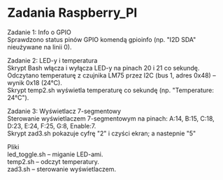 # Zadania Raspberry_PI


Zadanie 1: Info o GPIO  
Sprawdzono status pinów GPIO komendą gpioinfo (np. "I2D SDA" nieużywane na linii 0).  

Zadanie 2: LED-y i temperatura  
Skrypt Bash włącza i wyłącza LED-y na pinach 20 i 21 co sekundę.  
Odczytano temperaturę z czujnika LM75 przez I2C (bus 1, adres 0x48) – wynik 0x18 (24°C).  
Skrypt temp2.sh wyświetla temperaturę co sekundę (np. "Temperature: 24°C").  

Zadanie 3: Wyświetlacz 7-segmentowy  
Sterowanie wyświetlaczem 7-segmentowym na pinach: A:14, B:15, C:18, D:23, E:24, F:25, G:8, Enable:7.  
Skrypt zad3.sh pokazuje cyfrę "2" i czyści ekran; a nastepnie "5"  
  
Pliki  
led_toggle.sh – miganie LED-ami.  
temp2.sh – odczyt temperatury.  
zad3.sh – sterowanie wyświetlaczem.  

